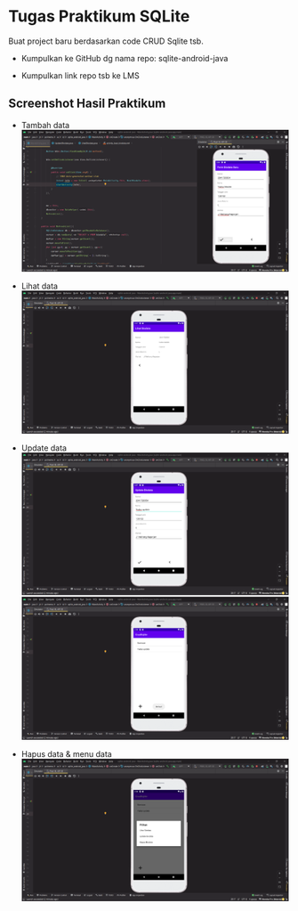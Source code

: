 # Tugas Praktikum SQLite

Buat project baru berdasarkan code CRUD Sqlite tsb. 

- Kumpulkan ke GitHub dg nama repo: sqlite-android-java

- Kumpulkan link repo tsb ke LMS

## Screenshot Hasil Praktikum

- Tambah data 
![Hasil Praktikum](screenshots/add_data.png)

- Lihat data
![Hasil Praktikum](screenshots/view_data.png)

- Update data
![Hasil Praktikum](screenshots/update_data.png)
![Hasil Praktikum](screenshots/update_data_2.png)

- Hapus data & menu data
![Hasil Praktikum](screenshots/menu_data.png)

